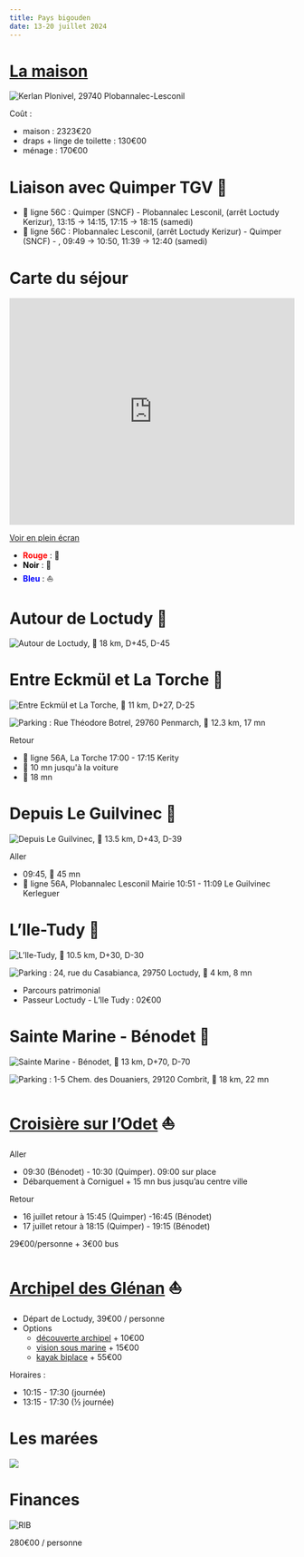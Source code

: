 ```yaml
---
title: Pays bigouden
date: 13-20 juillet 2024
---
```


<style type="text/css">
@import url("https://unpkg.com/sakura.css/css/normalize.css");
@import url("https://unpkg.com/sakura.css/css/sakura.css");
</style>

# [La maison](https://www.abritel.fr/trips/9208507122516/)

![Kerlan Plonivel, 29740 Plobannalec-Lesconil](images/maison.png) 

Coût :

- maison : 2323€20
- draps + linge de toilette : 130€00
- ménage : 170€00

# Liaison avec Quimper TGV 🚆

- 🚌 ligne 56C : Quimper (SNCF) - Plobannalec Lesconil, (arrêt Loctudy Kerizur), 13:15 → 14:15, 17:15 → 18:15 (samedi)
- 🚌 ligne 56C : Plobannalec Lesconil, (arrêt Loctudy Kerizur) - Quimper (SNCF) - , 09:49 → 10:50, 11:39 → 12:40 (samedi)

# Carte du séjour

<iframe width="100%" height="400px" frameborder="0" allowfullscreen src="https://umap.openstreetmap.fr/fr/map/2024-pays-bigouden_1071168#12/47.8348/-4.2054"></iframe><p><a href="https://umap.openstreetmap.fr/fr/map/2024-pays-bigouden_1071168#12/47.8348/-4.2054">Voir en plein écran</a></p>

- <span style="color:red">**Rouge**</span> : 🥾
- <span style="color:black">**Noir**</span> : 🚌
- <span style="color:blue">**Bleu**</span> : ⛵

# Autour de Loctudy 🥾

![Autour de Loctudy, 🥾 18 km, D+45, D-45](images/ign-loctudy.png)

# Entre Eckmül et La Torche 🥾

![Entre Eckmül et La Torche, 🥾 11 km, D+27, D-25](images/ign-latorche.png)

![Parking : Rue Théodore Botrel, 29760 Penmarch, 🚗 12.3 km, 17 mn](images/gm-latorche.png)


Retour

  - 🚌 ligne 56A, La Torche 17:00 - 17:15 Kerity
  - 🥾 10 mn jusqu'à la voiture
  - 🚗 18 mn

# Depuis Le Guilvinec 🥾

![Depuis Le Guilvinec, 🥾 13.5 km, D+43, D-39](images/ign-guilvinec.png)

Aller

  - 09:45, 🥾 45 mn
  - 🚌 ligne 56A, Plobannalec Lesconil Mairie 10:51 - 11:09 Le Guilvinec Kerleguer

# L’Ile-Tudy 🥾

![L’Ile-Tudy, 🥾 10.5 km, D+30, D-30](images/ign-iletudy.png)

![Parking : 24, rue du Casabianca, 29750 Loctudy, 🚗 4 km, 8 mn](images/gm-iletudy.png)

- Parcours patrimonial
- Passeur Loctudy - L’Ile Tudy : 02€00

# Sainte Marine - Bénodet 🥾

![Sainte Marine - Bénodet, 🥾 13 km, D+70, D-70](images/ign-benodet.png)

![Parking : 1-5 Chem. des Douaniers, 29120 Combrit, 🚗 18 km, 22 mn](images/gm-sainte-marine.png)

# [Croisière sur l’Odet](https://www.vedettes-odet.com/produit/riviere-odet/grande-croisiere-promenade-odet/) ⛵

Aller

- 09:30 (Bénodet) - 10:30 (Quimper). 09:00 sur place
- Débarquement à Corniguel + 15 mn bus jusqu’au centre ville

Retour

- 16 juillet retour à 15:45 (Quimper) -16:45 (Bénodet)
- 17 juillet retour à 18:15 (Quimper) - 19:15 (Bénodet)

29€00/personne + 3€00 bus

# [Archipel des Glénan](https://www.vedettes-odet.com/categorie-produit/iles-glenan/) ⛵

- Départ de Loctudy, 39€00 / personne
- Options
  - [découverte archipel](https://www.vedettes-odet.com/produit/iles-glenan/iles-glenan-decouverte-de-larchipel/) + 10€00
  - [vision sous marine](https://www.vedettes-odet.com/produit/iles-glenan/exploration/) + 15€00
  - [kayak biplace](https://www.vedettes-odet.com/produit/iles-glenan/escapade-kayak-mer/) + 55€00

Horaires :

- 10:15 - 17:30 (journée)
- 13:15 - 17:30 (½ journée)

# Les marées

![](images/marees.png)

# Finances

![RIB](images/rib.png)

280€00 / personne

